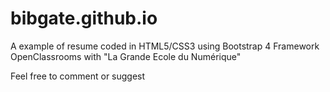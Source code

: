 # bibgate.github.io
A example of resume coded in HTML5/CSS3 using Bootstrap 4 Framework
OpenClassrooms with "La Grande Ecole du Numérique"

Feel free to comment or suggest
